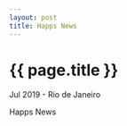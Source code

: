 ```yaml
---
layout: post
title: Happs News
---
```


{{ page.title }}
================

<p class="meta"> Jul 2019 - Rio de Janeiro</p>

Happs News
